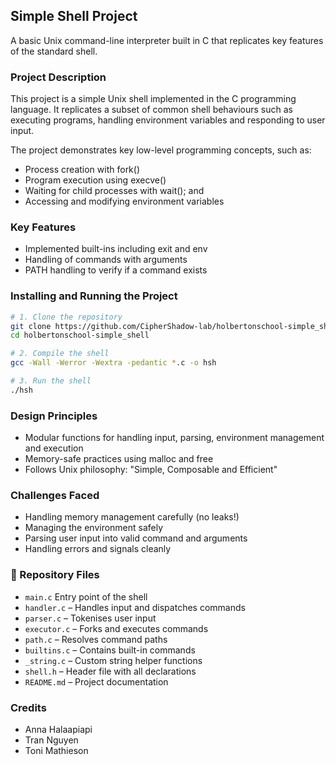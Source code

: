 ## Simple Shell Project
A basic Unix command-line interpreter built in C that replicates key features of the standard shell.

### Project Description
This project is a simple Unix shell implemented in the C programming language. It replicates a subset of common shell behaviours such as executing programs, handling environment variables and responding to user input.

The project demonstrates key low-level programming concepts, such as:

- Process creation with fork()
- Program execution using execve()
- Waiting for child processes with wait(); and
- Accessing and modifying environment variables

### Key Features
- Implemented built-ins including exit and env
- Handling of commands with arguments
- PATH handling to verify if a command exists

### Installing and Running the Project

```bash
# 1. Clone the repository
git clone https://github.com/CipherShadow-lab/holbertonschool-simple_shell.git
cd holbertonschool-simple_shell

# 2. Compile the shell
gcc -Wall -Werror -Wextra -pedantic *.c -o hsh

# 3. Run the shell
./hsh
```

### Design Principles
- Modular functions for handling input, parsing, environment management and execution
- Memory-safe practices using malloc and free
- Follows Unix philosophy: "Simple, Composable and Efficient"

### Challenges Faced
- Handling memory management carefully (no leaks!)
- Managing the environment safely
- Parsing user input into valid command and arguments
- Handling errors and signals cleanly

### 📂 Repository Files

- `main.c` Entry point of the shell
- `handler.c` – Handles input and dispatches commands
- `parser.c` – Tokenises user input
- `executor.c` – Forks and executes commands
- `path.c` – Resolves command paths
- `builtins.c` – Contains built-in commands
- `_string.c` – Custom string helper functions
- `shell.h` – Header file with all declarations
- `README.md` – Project documentation
  
### Credits
- Anna Halaapiapi
- Tran Nguyen
- Toni Mathieson

